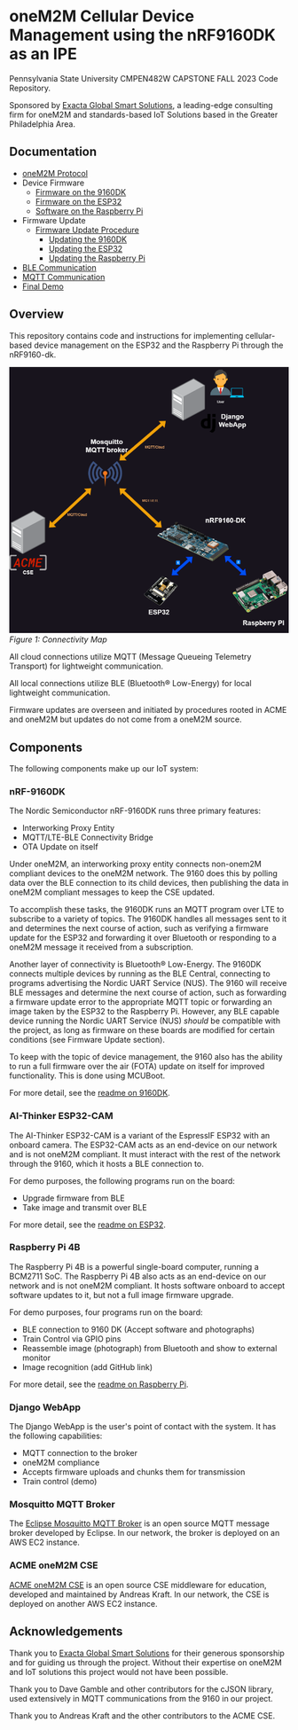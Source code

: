 # oneM2M Cellular Device Management using the nRF9160DK as an IPE
Pennsylvania State University CMPEN482W CAPSTONE FALL 2023 Code Repository.

Sponsored by [Exacta Global Smart Solutions](https://www.exactagss.com/), a leading-edge consulting firm for oneM2M and standards-based IoT Solutions based in the Greater Philadelphia Area.

## Documentation 
- [oneM2M Protocol](docs/oneM2M.md) 
- Device Firmware 
	- [Firmware on the 9160DK](9160dk/readme.md) 
	 - [Firmware on the ESP32](ESP32/readme.md) 
	 - [Software on the Raspberry Pi](RPi/readme.md) 
 - Firmware Update 
	 - [Firmware Update Procedure](docs/firmwareUpdate.md) 
		 - [Updating the 9160DK](docs/9160Update.md) 
		 - [Updating the ESP32](docs/ESP32Update.md) 
		 - [Updating the Raspberry Pi](docs/RpiUpdate.md) 
 - [BLE Communication](docs/Bluetooth.md)
 - [MQTT Communication](docs/MQTT.md) 
 - [Final Demo](docs/demo.md)

## Overview

This repository contains code and instructions for implementing cellular-based device management on the ESP32 and the Raspberry Pi through the nRF9160-dk.

![connectivity map for whole project](images/connectivity.png)
*Figure 1: Connectivity Map*

All cloud connections utilize MQTT (Message Queueing Telemetry Transport) for lightweight communication.

All local connections utilize BLE (Bluetooth® Low-Energy) for local lightweight communication.

Firmware updates are overseen and initiated by procedures rooted in ACME and oneM2M but updates do not come from a oneM2M source.

## Components

The following components make up our IoT system:

### nRF-9160DK

The Nordic Semiconductor nRF-9160DK runs three primary features:

- Interworking Proxy Entity
- MQTT/LTE-BLE Connectivity Bridge
- OTA Update on itself

Under oneM2M, an interworking proxy entity connects non-onem2M compliant devices to the oneM2M network. The 9160 does this by polling data over the BLE connection to its child devices, then publishing the data in oneM2M compliant messages to keep the CSE updated. 

To accomplish these tasks, the 9160DK runs an MQTT program over LTE to subscribe to a variety of topics. The 9160DK handles all messages sent to it and determines the next course of action, such as verifying a firmware update for the ESP32 and forwarding it over Bluetooth or responding to a oneM2M message it received from a subscription.

Another layer of connectivity is Bluetooth® Low-Energy. The 9160DK connects multiple devices by running as the BLE Central, connecting to programs advertising the Nordic UART Service (NUS). The 9160 will receive BLE messages and determine the next course of action, such as forwarding a firmware update error to the appropriate MQTT topic or forwarding an image taken by the ESP32 to the Raspberry Pi. However, any BLE capable device running the Nordic UART Service (NUS) *should* be compatible with the project, as long as firmware on these boards are modified for certain conditions (see Firmware Update section).

To keep with the topic of device management, the 9160 also has the ability to run a full firmware over the air (FOTA) update on itself for improved functionality. This is done using MCUBoot.

For more detail, see the [readme on 9160DK](/9160dk/IPE_OTA/readme.md).

### AI-Thinker ESP32-CAM

The AI-Thinker ESP32-CAM is a variant of the EspressIF ESP32 with an onboard camera. The ESP32-CAM acts as an end-device on our network and is not oneM2M compliant. It must interact with the rest of the network through the 9160, which it hosts a BLE connection to.

For demo purposes, the following programs run on the board:

- Upgrade firmware from BLE
- Take image and transmit over BLE

For more detail, see the [readme on ESP32](/ESP32/readme.md).
### Raspberry Pi 4B

The Raspberry Pi 4B is a powerful single-board computer, running a BCM2711 SoC. The Raspberry Pi 4B also acts as an end-device on our network and is not oneM2M compliant. It hosts software onboard to accept software updates to it, but not a full image firmware upgrade.

For demo purposes, four programs run on the board:

- BLE connection to 9160 DK (Accept software and photographs)
- Train Control via GPIO pins
- Reassemble image (photograph) from Bluetooth and show to external monitor
- Image recognition (add GitHub link)

For more detail, see the [readme on Raspberry Pi](/RPi/readme.md).
### Django WebApp

The Django WebApp is the user's point of contact with the system. It has the following capabilities:

- MQTT connection to the broker
- oneM2M compliance
- Accepts firmware uploads and chunks them for transmission
- Train control (demo)

### Mosquitto MQTT Broker

The [Eclipse Mosquitto MQTT Broker](https://mosquitto.org/) is an open source MQTT message broker developed by Eclipse. In our network, the broker is deployed on an AWS EC2 instance.

### ACME oneM2M CSE

[ACME oneM2M CSE](https://github.com/ankraft/ACME-oneM2M-CSE) is an open source CSE middleware for education, developed and maintained by Andreas Kraft. In our network, the CSE is deployed on another AWS EC2 instance.

## Acknowledgements

Thank you to [Exacta Global Smart Solutions](https://www.exactagss.com/) for their generous sponsorship and for guiding us through the project. Without their expertise on oneM2M and IoT solutions this project would not have been possible.  


Thank you to Dave Gamble and other contributors for the cJSON library, used extensively in MQTT communications from the 9160 in our project.

Thank you to Andreas Kraft and the other contributors to the ACME CSE. 
